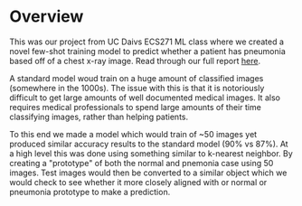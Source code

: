 # Overview
This was our project from UC Daivs ECS271 ML class where we created a novel few-shot training model to predict whether a patient has pneumonia based off of a chest x-ray image.
Read through our full report [here](./Few_Shot_Learning_in_Medical_Image_Training.pdf).

A standard model woud train on a huge amount of classified images (somewhere in the 1000s). The issue with this is that it is notoriously difficult to get large amounts of well documented medical images.
It also requires medical professionals to spend large amounts of their time classifying images, rather than helping patients.

To this end we made a model which would train of ~50 images yet produced similar accuracy results to the standard model (90% vs 87%).
At a high level this was done using something similar to k-nearest neighbor. By creating a "prototype" of both the normal and pnemonia case using 50 images. Test images would then be converted to a similar
object which we would check to see whether it more closely aligned with or normal or pneumonia prototype to make a prediction.
